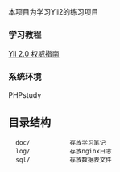 本项目为学习Yii2的练习项目

### 学习教程
[Yii 2.0 权威指南](https://www.yiichina.com/doc/guide/2.0)

### 系统环境
PHPstudy

目录结构
-------------------

      doc/           存放学习笔记
      log/           存放nginx日志
      sql/           存放数据表文件
